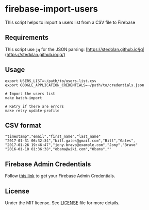 # firebase-import-users
This script helps to import a users list from a CSV file to Firebase

## Requirements
This script use `jq` for the JSON parsing: [https://stedolan.github.io/jq](https://stedolan.github.io/jq/)

## Usage
```shell
export USERS_LIST=~/path/to/users-list.csv
export GOOGLE_APPLICATION_CREDENTIALS=~/path/to/credentials.json

# Import the users list
make batch-import

# Retry if there are errors
make retry update-profile
```

## CSV format
```csv
"timestamp","email","first_name","last_name"
"2017-01-31 06:32:34","bill.gates@gmail.com","Bill","Gates",
"2017-01-26 19:46:47","jony.bravo@example.com","Jony","Bravo"
"2016-01-18 01:36:38","obama@wiki.com","Obama",""
```

## Firebase Admin Credentials
Follow [this link](https://developers.google.com/identity/protocols/application-default-credentials#howtheywork) to get your Firebase Admin Credentials.

## License
Under the MIT license. See [LICENSE](https://github.com/demsking/firebase-import-users/blob/master/LICENSE) file for more details.
